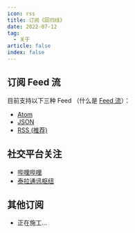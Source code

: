 ```yaml
---
icon: rss
title: 订阅《回归线》
date: 2022-07-12
tag:
  - 关于
article: false
index: false
---
```


## 订阅 Feed 流

目前支持以下三种 Feed （什么是 [Feed 流](https://www.zhihu.com/question/20690652)）：

- [Atom](atom.xml)
- [JSON](feed.json)
- [RSS (推荐)](rss.xml)

## 社交平台关注

- [哔哩哔哩](https://space.bilibili.com/1317574696)
- [泰拉通讯枢纽](https://terrach.net/author/14519)

## 其他订阅

- 正在施工...